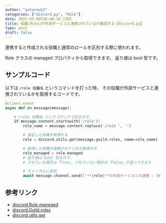 ```yaml
---
author: "yutarou12"
categories: ["discord.py", "Role"]
date: 2021-03-09T20:40:10.720Z
title: 役職(Role)が外部サービスと連携されているか確認する【discord.py】
type: post
draft: false
---
```


連携すると作成される役職と通常のロールを区別する際に使われます。

Role クラスの managed プロパティから取得できます。 返り値は bool 型です。

## サンプルコード

以下は `/role 役職名` というコマンドを打った時、
その役職が外部サービスと連携されているかを取得するコードです。

```python
@client.event
async def on_message(message):

    # /role 役職名 というコマンドで反応する
    if message.content.startswith('/role'):
        role_name = message.content.replace('/role ', '')

        # 指定した役職を取得する
        role = discord.utils.get(message.guild.roles, name=role_name)

        # 取得した役職が連携されているか取得する
        role_managed = role.managed
        # 返り値は bool 型なので、
        # されている場合は「True」、されていない場合は「False」が返ってきます

        # チャンネルに送信
        await message.channel.send(f'**{role}**の外部サービスとの連携 : {role_managed}')
```

## 参考リンク

- [discord.Role.managed](https://discordpy.readthedocs.io/ja/latest/api.html#discord.Role.managed)
- [discord.Guild.roles](https://discordpy.readthedocs.io/ja/latest/api.html#discord.Guild.roles)
- [discord.utils.get](https://discordpy.readthedocs.io/ja/latest/api.html#discord.utils.get)